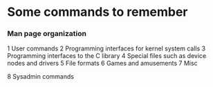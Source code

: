 # Some commands to remember

### Man page organization
1	User commands
2 Programming interfaces for kernel system calls
3 Programming interfaces to the C library
4 Special files such as device nodes and drivers
5 File formats
6 Games and amusements
7 Misc

8 Sysadmin commands

